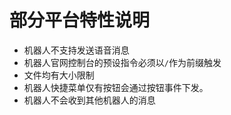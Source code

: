 # 部分平台特性说明

- 机器人不支持发送语音消息
- 机器人官网控制台的预设指令必须以`/`作为前缀触发
- 文件均有大小限制
- 机器人快捷菜单仅有按钮会通过按钮事件下发。
- 机器人不会收到其他机器人的消息